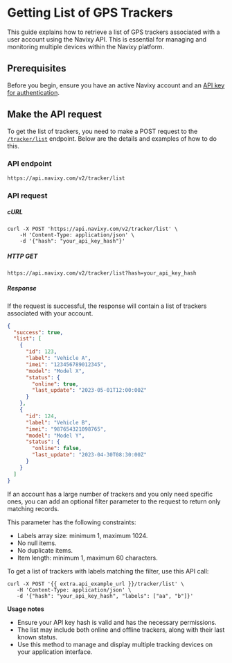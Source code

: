 # Getting List of GPS Trackers

This guide explains how to retrieve a list of GPS trackers associated with a user account using the Navixy API. This is essential for managing and monitoring multiple devices within the Navixy platform.
## Prerequisites

Before you begin, ensure you have an active Navixy account and an [API key for authentication](../../getting-started/authentication.md). 

## Make the API request

To get the list of trackers, you need to make a POST request to the [`/tracker/list`](../../resources/tracking/tracker/index.md) endpoint. Below are the details and examples of how to do this.  

### API endpoint

`https://api.navixy.com/v2/tracker/list`

### API request
##### cURL

```
curl -X POST 'https://api.navixy.com/v2/tracker/list' \
	-H 'Content-Type: application/json' \
	-d '{"hash": "your_api_key_hash"}'
```

##### HTTP GET

```
https://api.navixy.com/v2/tracker/list?hash=your_api_key_hash
```


##### Response

If the request is successful, the response will contain a list of trackers associated with your account.

```json
{
  "success": true,
  "list": [
    {
      "id": 123,
      "label": "Vehicle A",
      "imei": "123456789012345",
      "model": "Model X",
      "status": {
        "online": true,
        "last_update": "2023-05-01T12:00:00Z"
      }
    },
    {
      "id": 124,
      "label": "Vehicle B",
      "imei": "987654321098765",
      "model": "Model Y",
      "status": {
        "online": false,
        "last_update": "2023-04-30T08:30:00Z"
      }
    }
  ]
}
```  

If an account has a large number of trackers and you only need specific ones, you can add an optional filter parameter to the request to return only matching records.

This parameter has the following constraints:

* Labels array size: minimum 1, maximum 1024.
* No null items.
* No duplicate items.
* Item length: minimum 1, maximum 60 characters.

To get a list of trackers with labels matching the filter, use this API call:

```
curl -X POST '{{ extra.api_example_url }}/tracker/list' \
   -H 'Content-Type: application/json' \
   -d '{"hash": "your_api_key_hash", "labels": ["aa", "b"]}'
```

**Usage notes**

- Ensure your API key hash is valid and has the necessary permissions.
- The list may include both online and offline trackers, along with their last known status.
- Use this method to manage and display multiple tracking devices on your application interface.